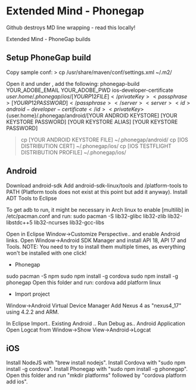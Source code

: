 Extended Mind - Phonegap
========================

Github destroys MD line wrapping - read this locally!

Extended Mind - PhoneGap builds

Setup PhoneGap build
--------------------

  Copy sample conf:
    > cp /usr/share/maven/conf/settings.xml ~/.m2/

  Open it and under <servers>, add the following:
      <servers>
          <server>
        <id>phonegap-build</id>
        <username>YOUR_ADOBE_EMAIL</username>
        <password>YOUR_ADOBE_PWD</password>
      </server>
      <server>
        <id>ios-developer-certificate</id>
        <privateKey>${user.home}/.phonegap/ios/[YOUR P12 FILE]</privateKey>
        <passphrase>[YOUR P12 PASSWORD]</passphrase>
      </server>
      <server>
        <id>android-developer-certificate</id>
        <privateKey>${user.home}/.phonegap/android/[YOUR ANDROID KEYSTORE]</privateKey>
        <passphrase>[YOUR KEYSTORE PASSWORD]</passphrase>
        <username>[YOUR KEYSTORE ALIAS]</username>
        <password>[YOUR KEYSTORE PASSWORD]</password>
      </server>

   > cp [YOUR ANDROID KEYSTORE FILE] ~/.phonegap/android/
   > cp [IOS DISTRIBUTION CERT] ~/.phonegap/ios/
   > cp [IOS TESTFLIGHT DISTRIBUTION PROFILE] ~/.phonegap/ios/

Android
-------

Download android-sdk
Add android-sdk-linux/tools and /platform-tools to PATH (Platform tools does not exist at this point but add it anyway).
Install ADT Tools to Eclipse

To get adb to run, it might be necessary in Arch linux to enable [multilib] in /etc/pacman.conf and run:
sudo pacman -S lib32-glibc lib32-zlib lib32-libstdc++5 lib32-ncurses lib32-gcc-libs

Open in Eclipse Window->Customize Perspective.. and enable Android links.
Open Window->Android SDK Manager and install API 18, API 17 and Tools.
NOTE: You need to try to install them multiple times, as everything won't be installed with one click!

* Phonegap

sudo pacman -S npm
sudo npm install -g cordova
sudo npm install -g phonegap
Open this folder and run:
cordova add platform linux

* Import project

Window->Android Virtual Device Manager
Add Nexus 4 as "nexus4_17" using 4.2.2 and ARM.

In Eclipse Import.. Existing Android ..
Run Debug as.. Android Application
Open Logcat from Window->Show View->Android->Logcat

iOS
---

Install NodeJS with "brew install nodejs".
Install Cordova with "sudo npm install -g cordova".
Install Phonegap with "sudo npm install -g phonegap".
Open this folder and run "mkdir platforms" followed by "cordova platform add ios".

